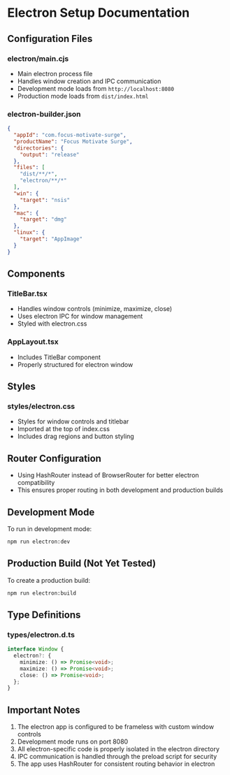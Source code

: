 # Electron Setup Documentation

## Configuration Files

### electron/main.cjs
- Main electron process file
- Handles window creation and IPC communication
- Development mode loads from `http://localhost:8080`
- Production mode loads from `dist/index.html`

### electron-builder.json
```json
{
  "appId": "com.focus-motivate-surge",
  "productName": "Focus Motivate Surge",
  "directories": {
    "output": "release"
  },
  "files": [
    "dist/**/*",
    "electron/**/*"
  ],
  "win": {
    "target": "nsis"
  },
  "mac": {
    "target": "dmg"
  },
  "linux": {
    "target": "AppImage"
  }
}
```

## Components

### TitleBar.tsx
- Handles window controls (minimize, maximize, close)
- Uses electron IPC for window management
- Styled with electron.css

### AppLayout.tsx
- Includes TitleBar component
- Properly structured for electron window

## Styles

### styles/electron.css
- Styles for window controls and titlebar
- Imported at the top of index.css
- Includes drag regions and button styling

## Router Configuration
- Using HashRouter instead of BrowserRouter for better electron compatibility
- This ensures proper routing in both development and production builds

## Development Mode
To run in development mode:
```bash
npm run electron:dev
```

## Production Build (Not Yet Tested)
To create a production build:
```bash
npm run electron:build
```

## Type Definitions

### types/electron.d.ts
```typescript
interface Window {
  electron?: {
    minimize: () => Promise<void>;
    maximize: () => Promise<void>;
    close: () => Promise<void>;
  };
}
```

## Important Notes
1. The electron app is configured to be frameless with custom window controls
2. Development mode runs on port 8080
3. All electron-specific code is properly isolated in the electron directory
4. IPC communication is handled through the preload script for security
5. The app uses HashRouter for consistent routing behavior in electron
